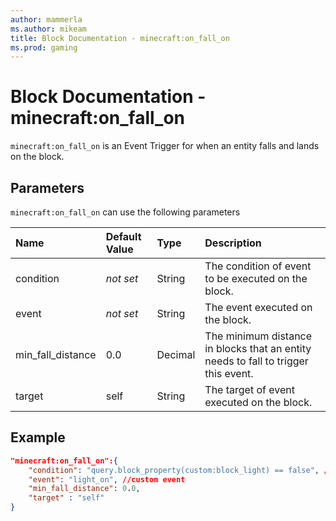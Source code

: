 ```yaml
---
author: mammerla
ms.author: mikeam
title: Block Documentation - minecraft:on_fall_on
ms.prod: gaming
---
```


# Block Documentation - minecraft:on_fall_on

`minecraft:on_fall_on` is an Event Trigger for when an entity falls and lands on the block.

## Parameters

`minecraft:on_fall_on` can use the following parameters

|Name |Default Value  |Type  |Description  |
|:----------|:----------|:----------|:----------|
|condition|*not set* | String|  The condition of event to be executed on the block. |
|event|*not set* | String|  The event executed on the block. |
|min_fall_distance| 0.0| Decimal|  The minimum distance in blocks that an entity needs to fall to trigger this event. |
| target| self| String| The target of event executed on the block. |

## Example

```json
"minecraft:on_fall_on":{
    "condition": "query.block_property(custom:block_light) == false", //custom condition
    "event": "light_on", //custom event
    "min_fall_distance": 0.0,
    "target" : "self"
}
```
